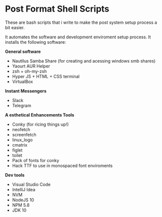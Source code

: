 # Post Format Shell Scripts 
These are bash scripts that i write to make the post system setup process a bit easier.

It automates the software and development enviroment setup process.
It installs the following software:

**General software**
* Nautilus Samba Share (for creating and acessing windows smb shares)
* Yaourt AUR Helper
* zsh + oh-my-zsh
* Hyper JS + HTML + CSS terminal
* VirtualBox

**Instant Messengers**
* Slack
* Telegram

**A esthetical Enhancements Tools**
* Conky (for ricing things up!)
* neofetch
* screenfetch
* linux_logo
* cmatrix
* figlet
* toilet
* Pack of fonts for conky
* Hack TTF to use in monospaced font enviroments


**Dev tools**
* Visual Studio Code
* IntelliJ Idea
* NVM
* NodeJS 10
* NPM 5.8
* JDK 10
